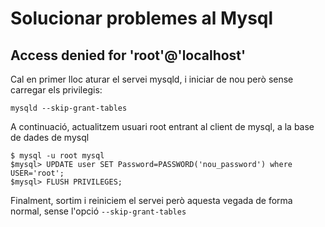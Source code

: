 # Solucionar problemes al Mysql

## Access denied for 'root'@'localhost'

Cal en primer lloc aturar el servei mysqld, i iniciar de nou però sense carregar els privilegis:

```text
mysqld --skip-grant-tables
```

A continuació, actualitzem  usuari root entrant al client de mysql, a la base de dades de mysql

```text
$ mysql -u root mysql
$mysql> UPDATE user SET Password=PASSWORD('nou_password') where USER='root';
$mysql> FLUSH PRIVILEGES;
```

Finalment, sortim i reiniciem el servei però aquesta vegada de forma normal, sense l'opció `--skip-grant-tables`

